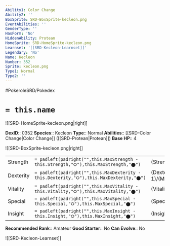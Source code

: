 ```yaml
---
Ability1: Color Change
Ability2: ''
BoxSprite: SRD-BoxSprite-kecleon.png
EventAbilities: ''
GenderType: ''
HasForm: 'No'
HiddenAbility: Protean
HomeSprite: SRD-HomeSprite-kecleon.png
Learnset: '[[SRD-Kecleon-Learnset]]'
Legendary: 'No'
Name: Kecleon
Number: 352
Sprite: kecleon.png
Type1: Normal
Type2: ''
---
```


#PokeroleSRD/Pokedex

# `= this.name`

![[SRD-HomeSprite-kecleon.png|right]]

**DexID**:: 0352
**Species**:: Kecleon
**Type**:: Normal
**Abilities**:: [[SRD-Color Change|Color Change]] ([[SRD-Protean|Protean]])
**Base HP**:: 4

![[SRD-BoxSprite-kecleon.png|right]]

|           |                                                                                        |                                          |
| --------- | -------------------------------------------------------------------------------------- | ---------------------------------------- |
| Strength  | `= padleft(padright("",this.MaxStrength - this.Strength,"⭘"),this.MaxStrength,"⬤")`    | (Strength::2)/(MaxStrength::5)   |
| Dexterity | `= padleft(padright("",this.MaxDexterity - this.Dexterity,"⭘"),this.MaxDexterity,"⬤")` | (Dexterity:: 1)/(MaxDexterity::3) |
| Vitality  | `= padleft(padright("",this.MaxVitality - this.Vitality,"⭘"),this.MaxVitality,"⬤")`    | (Vitality::2)/(MaxVitality::5)   |
| Special   | `= padleft(padright("",this.MaxSpecial - this.Special,"⭘"),this.MaxSpecial,"⬤")`       | (Special::2)/(MaxSpecial::4)     |
| Insight   | `= padleft(padright("",this.MaxInsight - this.Insight,"⭘"),this.MaxInsight,"⬤")`       | (Insight::3)/(MaxInsight::7)     |

**Recommended Rank**:: Amateur
**Good Starter**:: No
**Can Evolve**:: No

![[SRD-Kecleon-Learnset]]